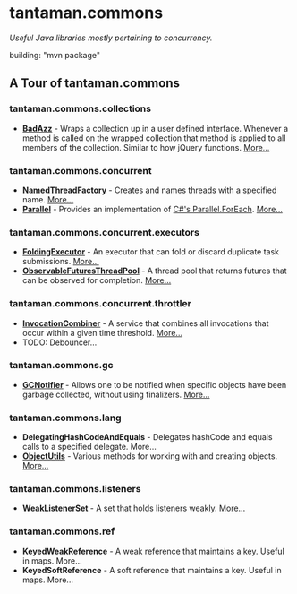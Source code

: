 tantaman.commons
================

*Useful Java libraries mostly pertaining to concurrency.*

building: "mvn package"

## A Tour of tantaman.commons

### tantaman.commons.collections
* **[BadAzz](https://github.com/tantaman/commons/wiki/Tour-of-BadAzz)** - Wraps a collection up in a user defined interface.  Whenever a method is called on the wrapped collection that method is applied to all members of the collection.  Similar to how jQuery functions. [More...](https://github.com/tantaman/commons/wiki/Tour-of-BadAzz)

### tantaman.commons.concurrent
* **[NamedThreadFactory](https://github.com/tantaman/commons/wiki/Tour-of-NamedThreadFactory)** - Creates and names threads with a specified name.  [More...](https://github.com/tantaman/commons/wiki/Tour-of-NamedThreadFactory)
* **[Parallel](https://github.com/tantaman/commons/wiki/Parallel-Tour)** - Provides an implementation of [C#'s Parallel.ForEach](http://msdn.microsoft.com/en-us/library/dd460720.aspx).  [More...](https://github.com/tantaman/commons/wiki/Parallel-Tour)

### tantaman.commons.concurrent.executors
* **[FoldingExecutor](https://github.com/tantaman/commons/wiki/FoldingExecutor-Tour)** - An executor that can fold or discard duplicate task submissions.  [More...](https://github.com/tantaman/commons/wiki/FoldingExecutor-Tour)
* **[ObservableFuturesThreadPool](https://github.com/tantaman/commons/wiki/ObservableFuturesThreadPool--Tour)** - A thread pool that returns futures that can be observed for completion.  [More...](https://github.com/tantaman/commons/wiki/ObservableFuturesThreadPool--Tour)

### tantaman.commons.concurrent.throttler
* **[InvocationCombiner](https://github.com/tantaman/commons/wiki/InvocationCombiner-Tour)** - A service that combines all invocations that occur within a given time threshold.  [More...](https://github.com/tantaman/commons/wiki/InvocationCombiner-Tour)
* TODO: Debouncer...

### tantaman.commons.gc
* **[GCNotifier](https://github.com/tantaman/commons/wiki/GCNotifier-Tour)** - Allows one to be notified when specific objects have been garbage collected, without using finalizers.  [More...](https://github.com/tantaman/commons/wiki/GCNotifier-Tour)

### tantaman.commons.lang
* **DelegatingHashCodeAndEquals** - Delegates hashCode and equals calls to a specified delegate.  More...
* **[ObjectUtils](https://github.com/tantaman/commons/wiki/ObjectUtils-Tour)** - Various methods for working with and creating objects.  [More...](https://github.com/tantaman/commons/wiki/ObjectUtils-Tour)

### tantaman.commons.listeners
* **[WeakListenerSet](https://github.com/tantaman/commons/wiki/WeakListenerSet-Tour)** - A set that holds listeners weakly.  [More...](https://github.com/tantaman/commons/wiki/WeakListenerSet-Tour)

### tantaman.commons.ref
* **KeyedWeakReference** - A weak reference that maintains a key.  Useful in maps.  More...
* **KeyedSoftReference** - A soft reference that maintains a key.  Useful in maps.  More...
